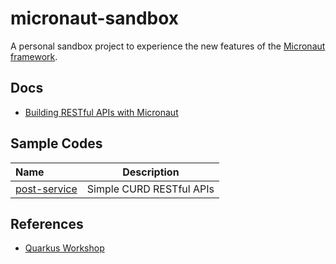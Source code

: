 # micronaut-sandbox


A  personal sandbox project  to experience the new features of the [Micronaut  framework](https://micronaut.io).


## Docs

* [Building RESTful APIs with Micronaut](./docs/01-start.md)

## Sample Codes

| Name | Description |
|:-------------------|--------------------------------------------------|
|[post-service](https://github.com/hantsy/micronaut-sandbox/tree/master/post-service) |Simple CURD RESTful APIs|


## References

* [Quarkus Workshop](https://quarkus.io/quarkus-workshops/super-heros/)

